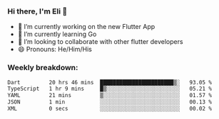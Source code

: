 ### Hi there, I'm Eli 👋
- 🔭 I’m currently working on the new Flutter App
- 🌱 I’m currently learning Go
- 🦄 I’m looking to collaborate with other flutter developers
- 😄 Pronouns: He/Him/His

### Weekly breakdown:
<!--START_SECTION:waka-->

```txt
Dart         20 hrs 46 mins  ███████████████████████▒░   93.05 %
TypeScript   1 hr 9 mins     █▒░░░░░░░░░░░░░░░░░░░░░░░   05.21 %
YAML         21 mins         ▒░░░░░░░░░░░░░░░░░░░░░░░░   01.57 %
JSON         1 min           ░░░░░░░░░░░░░░░░░░░░░░░░░   00.13 %
XML          0 secs          ░░░░░░░░░░░░░░░░░░░░░░░░░   00.02 %
```

<!--END_SECTION:waka-->
